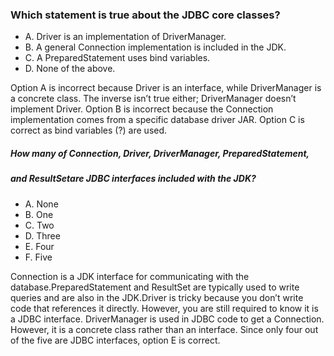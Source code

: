 ### Which statement is true about the JDBC core classes?
*  A. Driver is an implementation of DriverManager.
*  B. A general Connection implementation is included in the JDK.
*  C. A PreparedStatement uses bind variables.
*  D. None of the above.

Option A is incorrect because Driver is an interface, while DriverManager is a concrete class.
The inverse isn’t true either; DriverManager doesn’t implement Driver.
Option B is incorrect because the Connection implementation comes from a specific database driver JAR.
Option C is correct as bind variables (?) are used.

##### How many of Connection, Driver, DriverManager, PreparedStatement,
##### and ResultSetare JDBC interfaces included with the JDK?
* A. None
* B. One
* C. Two
* D. Three
* E. Four
* F. Five

Connection is a JDK interface for communicating with the database.PreparedStatement
and ResultSet are typically used to write queries and are also in the JDK.Driver
is tricky because you don’t write code that references it directly.
However, you are still required to know it is a JDBC interface.
DriverManager is used in JDBC code to get a Connection.
However, it is a concrete class rather than an interface.
Since only four out of the five are JDBC interfaces, option E is correct.